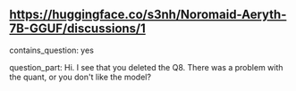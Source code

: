 ## https://huggingface.co/s3nh/Noromaid-Aeryth-7B-GGUF/discussions/1

contains_question: yes

question_part: Hi. I see that you deleted the Q8. There was a problem with the quant, or you don't like the model?